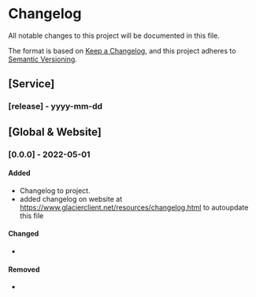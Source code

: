 # Changelog
All notable changes to this project will be documented in this file.

The format is based on [Keep a Changelog](https://keepachangelog.com/en/1.0.0/),
and this project adheres to [Semantic Versioning](https://semver.org/spec/v2.0.0.html).

## [Service]
### [release] - yyyy-mm-dd

## [Global & Website]
### [0.0.0] - 2022-05-01
#### Added
* Changelog to project.
* added changelog on website at https://www.glacierclient.net/resources/changelog.html to autoupdate this file
#### Changed
*
#### Removed
*
